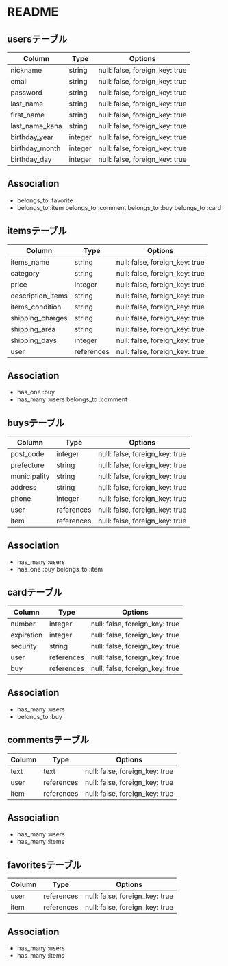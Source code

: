 # README

## usersテーブル

| Column          | Type       | Options                        |
| --------------- | ---------- | ------------------------------ |
| nickname        | string     | null: false, foreign_key: true |
| email           | string     | null: false, foreign_key: true |
| password        | string     | null: false, foreign_key: true |
| last_name       | string     | null: false, foreign_key: true |
| first_name      | string     | null: false, foreign_key: true |
| last_name_kana  | string     | null: false, foreign_key: true |
| birthday_year   | integer    | null: false, foreign_key: true |
| birthday_month  | integer    | null: false, foreign_key: true |
| birthday_day    | integer    | null: false, foreign_key: true |

## Association
- belongs_to :favorite
- belongs_to :item
  belongs_to :comment
  belongs_to :buy
  belongs_to :card

## itemsテーブル

| Column            | Type       | Options                        |
| ----------------- | ---------- | ------------------------------ |
| items_name        | string     | null: false, foreign_key: true |
| category          | string     | null: false, foreign_key: true |
| price             | integer    | null: false, foreign_key: true |
| description_items | string     | null: false, foreign_key: true |
| items_condition   | string     | null: false, foreign_key: true |
| shipping_charges  | string     | null: false, foreign_key: true |
| shipping_area     | string     | null: false, foreign_key: true |
| shipping_days     | integer    | null: false, foreign_key: true |
| user              | references | null: false, foreign_key: true |

## Association
- has_one    :buy
- has_many   :users
  belongs_to :comment

## buysテーブル

| Column            | Type       | Options                        |
| ----------------- | ---------- | ------------------------------ |
| post_code         | integer    | null: false, foreign_key: true |
| prefecture        | string     | null: false, foreign_key: true |
| municipality      | string     | null: false, foreign_key: true |
| address           | string     | null: false, foreign_key: true |
| phone             | integer    | null: false, foreign_key: true |
| user              | references | null: false, foreign_key: true |
| item              | references | null: false, foreign_key: true |

## Association
- has_many   :users
- has_one    :buy
  belongs_to :item

## cardテーブル

| Column            | Type       | Options                        |
| ----------------- | ---------- | ------------------------------ |
| number            | integer    | null: false, foreign_key: true |
| expiration        | integer    | null: false, foreign_key: true |
| security          | string     | null: false, foreign_key: true |
| user              | references | null: false, foreign_key: true |
| buy               | references | null: false, foreign_key: true |

## Association
- has_many   :users
- belongs_to :buy

## commentsテーブル

| Column            | Type       | Options                        |
| ----------------- | ---------- | ------------------------------ |
| text              | text       | null: false, foreign_key: true |
| user              | references | null: false, foreign_key: true |
| item              | references | null: false, foreign_key: true |

## Association
- has_many   :users
- has_many   :items

## favoritesテーブル

| Column            | Type       | Options                        |
| ----------------- | ---------- | ------------------------------ |
| user              | references | null: false, foreign_key: true |
| item              | references | null: false, foreign_key: true |

## Association
- has_many   :users
- has_many   :items
